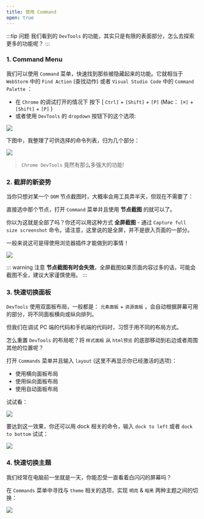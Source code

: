 ```yaml
---
title: 使用 Command
open: true
---
```


:::tip 问题
我们看到的 `DevTools` 的功能，其实只是有限的表面部分，怎么去探索更多的功能呢？
:::

### 1. Command Menu

我们可以使用 `Command` 菜单，快速找到那些被隐藏起来的功能。它就相当于 `WebStorm` 中的 `Find Action` (查找动作) 或者 `Visual Studio Code` 中的 `Command Palette` ：

* 在 `Chrome` 的调试打开的情况下 按下 [ `Ctrl]` + `[Shift]` + `[P]` (Mac： `[⌘]` + `[Shift]` + `[P]` )
* 或者使用 `DevTools` 的 `dropdown` 按钮下的这个选项:

![](https://wingman-1300536089.file.myqcloud.com//chrome/C02/dropdowm.png)

下图中，我整理了可供选择的命令列表，归为几个部分：

![](https://wingman-1300536089.file.myqcloud.com//chrome/C02/cmd_menu_section.png)

> `Chrome DevTools` 竟然有那么多强大的功能!

### 2. 截屏的新姿势

当你只想对某一个 `DOM` 节点截图时，大概率会用工具弄半天，但现在不需要了：

直接选中那个节点，打开 `Command` 菜单并且使用 **节点截图** 的就可以了。

你以为这就是全部了吗？你还可以用这种方式 **全屏截图**  - 通过 `Capture full size screenshot` 命令。请注意，这里说的是全屏，并不是嵌入页面的一部分。

一般来说这可是得使用浏览器插件才能做到的事情！

![](https://wingman-1300536089.file.myqcloud.com//chrome/C02/capture.gif)

::: warning 注意
**节点截图有时会失效**，全屏截图如果页面内容过多的话，可能会截图不全，建议大家谨慎使用。
:::

### 3. 快速切换面板

`DevTools` 使用双面板布局，一般都是： `元素面板` + `资源面板` ，会自动根据屏幕可用的部分，将不同面板横向或纵向排列。

但我们在调试 PC 端的代码和手机端的代码时，习惯于用不同的布局方式。

怎么重置 `DevTools` 的布局呢？将 `样式面板` 从 `html预览` 的底部移动到右边或者周围其他的位置呢？

打开 `Commands` 菜单并且输入 `layout` (这里不再显示你已经激活的选项)：

* 使用横向面板布局
* 使用纵向面板布局
* 使用自动面板布局

试试看：

![](https://wingman-1300536089.file.myqcloud.com//chrome/C02/layout.gif)

要达到这一效果，你还可以用 dock 相关的命令，输入 `dock to left` 或者 `dock to bottom` 试试：

![](https://wingman-1300536089.file.myqcloud.com//chrome/C02/Dock-to-button.gif)

### 4. 快速切换主题

我们经常在电脑前一坐就是一天，你能忍受一直看着白闪闪的屏幕吗？

在 `Commands` 菜单中寻找与 `theme` 相关的选项，实现 `明亮` & `暗黑` 两种主题之间的切换：

![](https://wingman-1300536089.file.myqcloud.com//chrome/C02/theme.gif)
